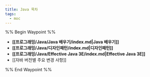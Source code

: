 ```yaml
---
title: Java 목차
tags:
  - moc
---
```

%% Begin Waypoint %%
- **[[프로그래밍/Java/Java 배우기/index.md|Java 배우기]]**
- **[[프로그래밍/Java/디자인패턴/index.md|디자인패턴]]**
- **[[프로그래밍/Java/Effective Java 3E/index.md|Effective Java 3E]]**
- [[자바 버전별 주요 변경 사항]]

%% End Waypoint %%